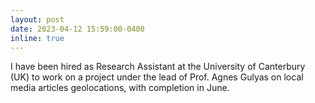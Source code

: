 ```yaml
---
layout: post
date: 2023-04-12 15:59:00-0400
inline: true
---
```


I have been hired as Research Assistant at the University of Canterbury (UK) to work on a project under the lead of Prof. Agnes Gulyas on local media articles geolocations, with completion in June.